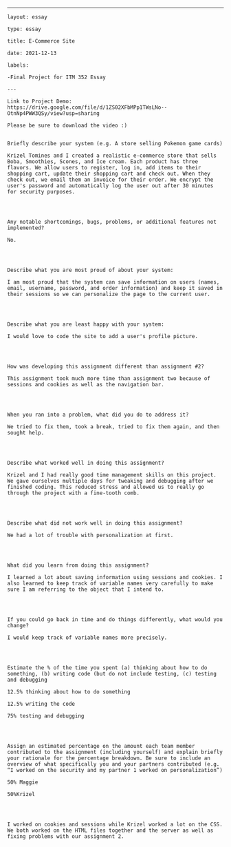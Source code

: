 ---

	layout: essay

	type: essay

	title: E-Commerce Site

	date: 2021-12-13

	labels:

	-Final Project for ITM 352 Essay

	---

	Link to Project Demo: https://drive.google.com/file/d/1ZS02XFbMPp1TWsLNo--OtnNp4PWW3QSy/view?usp=sharing

	Please be sure to download the video :)


	Briefly describe your system (e.g. A store selling Pokemon game cards)

	Krizel Tomines and I created a realistic e-commerce store that sells Boba, Smoothies, Scones, and Ice cream. Each product has three flavors. We allow users to register, log in, add items to their shopping cart, update their shopping cart and check out. When they check out, we email them an invoice for their order. We encrypt the user's password and automatically log the user out after 30 minutes for security purposes.

	


	Any notable shortcomings, bugs, problems, or additional features not implemented?

	No.

	


	Describe what you are most proud of about your system:

	I am most proud that the system can save information on users (names, email, username, password, and order information) and keep it saved in their sessions so we can personalize the page to the current user.

	


	Describe what you are least happy with your system:

	I would love to code the site to add a user's profile picture.

	


	How was developing this assignment different than assignment #2?

	This assignment took much more time than assignment two because of sessions and cookies as well as the navigation bar.

	


	When you ran into a problem, what did you do to address it?

	We tried to fix them, took a break, tried to fix them again, and then sought help.

	


	Describe what worked well in doing this assignment?

	Krizel and I had really good time management skills on this project. We gave ourselves multiple days for tweaking and debugging after we finished coding. This reduced stress and allowed us to really go through the project with a fine-tooth comb.

	


	Describe what did not work well in doing this assignment?

	We had a lot of trouble with personalization at first.

	


	What did you learn from doing this assignment?

	I learned a lot about saving information using sessions and cookies. I also learned to keep track of variable names very carefully to make sure I am referring to the object that I intend to.

	


	If you could go back in time and do things differently, what would you change?

	I would keep track of variable names more precisely.

	


	Estimate the % of the time you spent (a) thinking about how to do something, (b) writing code (but do not include testing, (c) testing and debugging

	12.5% thinking about how to do something

	12.5% writing the code

	75% testing and debugging

	


	Assign an estimated percentage on the amount each team member contributed to the assignment (including yourself) and explain briefly your rationale for the percentage breakdown. Be sure to include an overview of what specifically you and your partners contributed (e.g. “I worked on the security and my partner 1 worked on personalization”)

	50% Maggie

	50%Krizel

	


	I worked on cookies and sessions while Krizel worked a lot on the CSS. We both worked on the HTML files together and the server as well as fixing problems with our assignment 2.
